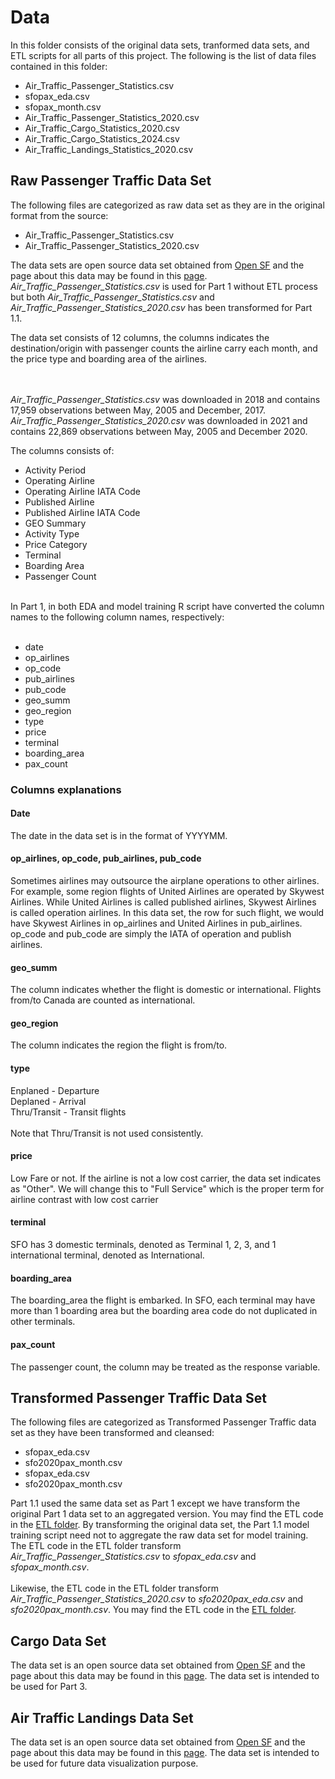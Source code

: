 # Data

In this folder consists of the original data sets, tranformed data sets, and ETL scripts for all parts of this project. The following is the list of data files contained in this folder:
<ul>
	<li>Air_Traffic_Passenger_Statistics.csv</li>
	<li>sfopax_eda.csv</li>
	<li>sfopax_month.csv</li>
	<li>Air_Traffic_Passenger_Statistics_2020.csv</li>
	<li>Air_Traffic_Cargo_Statistics_2020.csv</li>
	<li>Air_Traffic_Cargo_Statistics_2024.csv</li>
	<li>Air_Traffic_Landings_Statistics_2020.csv</li>
</ul>

## Raw Passenger Traffic Data Set
The following files are categorized as raw data set as they are in the original format from the source:
<ul>
	<li>Air_Traffic_Passenger_Statistics.csv</li>
	<li>Air_Traffic_Passenger_Statistics_2020.csv</li>
</ul>

The data sets are open source data set obtained from <a href="https://datasf.org/opendata/">Open SF</a> and the page about this data may be found in this <a href="https://data.sfgov.org/Transportation/Air-Traffic-Passenger-Statistics/rkru-6vcg">page</a>. <i>Air_Traffic_Passenger_Statistics.csv</i> is used for Part 1 without ETL process but both <i>Air_Traffic_Passenger_Statistics.csv</i> and <i>Air_Traffic_Passenger_Statistics_2020.csv</i> has been transformed for Part 1.1.

The data set consists of 12 columns, the columns indicates the destination/origin with passenger counts the airline carry each month, and the price type and boarding area of the airlines. 

<br><br>
<i>Air_Traffic_Passenger_Statistics.csv</i> was downloaded in 2018 and contains 17,959 observations between May, 2005 and December, 2017. <i>Air_Traffic_Passenger_Statistics_2020.csv</i> was downloaded in 2021 and contains 22,869 observations between May, 2005 and December 2020.

The columns consists of:
<ul>
	<li>Activity Period</li>
	<li>Operating Airline</li>
	<li>Operating Airline IATA Code</li>
	<li>Published Airline</li>
	<li>Published Airline IATA Code</li>
	<li>GEO Summary</li>
	<li>Activity Type</li>
	<li>Price Category</li>
	<li>Terminal</li>
	<li>Boarding Area</li>
	<li>Passenger Count</li>
</ul>
<br>
In Part 1, in both EDA and model training R script have converted the column names to the following column names, respectively:
<br><br>

<ul>
<li>date</li>
<li>op_airlines</li>
<li>op_code</li>
<li>pub_airlines</li>
<li>pub_code</li>
<li>geo_summ</li>
<li>geo_region</li>
<li>type</li>
<li>price</li>
<li>terminal</li>
<li>boarding_area</li>
<li>pax_count</li>
</ul>

### Columns explanations
#### Date
The date in the data set is in the format of YYYYMM.

#### op_airlines, op_code, pub_airlines, pub_code
Sometimes airlines may outsource the airplane operations to other airlines. For example, some region flights of United Airlines are operated by Skywest Airlines. While United Airlines is called published airlines, Skywest Airlines is called operation airlines. In this data set, the row for such flight, we would have Skywest Airlines in op_airlines and United Airlines in pub_airlines. op_code and pub_code are simply the IATA of operation and publish airlines.

#### geo_summ
The column indicates whether the flight is domestic or international. Flights from/to Canada are counted as international.

#### geo_region
The column indicates the region the flight is from/to.

#### type
Enplaned - Departure<br>
Deplaned - Arrival<br>
Thru/Transit - Transit flights<br>
<br>
Note that Thru/Transit is not used consistently.

#### price
Low Fare or not. If the airline is not a low cost carrier, the data set indicates as "Other". We will change this to "Full Service" which is the proper term for airline contrast with low cost carrier

#### terminal
SFO has 3 domestic terminals, denoted as Terminal 1, 2, 3, and 1 international terminal, denoted as International.

#### boarding_area
The boarding_area the flight is embarked. In SFO, each terminal may have more than 1 boarding area but the boarding area code do not duplicated in other terminals.

#### pax_count
The passenger count, the column may be treated as the response variable.


## Transformed Passenger Traffic Data Set
The following files are categorized as Transformed Passenger Traffic data set as they have been transformed and cleansed:
<ul>
	<li>sfopax_eda.csv</li>
	<li>sfo2020pax_month.csv</li>
	<li>sfopax_eda.csv</li>
	<li>sfo2020pax_month.csv</li>
</ul>
Part 1.1 used the same data set as Part 1 except we have transform the original Part 1 data set to an aggregated version. You may find the ETL code in the <a href="https://github.com/jacquessham/sfotraffic/tree/master/Data/ETL">ETL folder</a>. By transforming the original data set, the Part 1.1 model training script need not to aggregate the raw data set for model training. The ETL code in the ETL folder transform <i>Air_Traffic_Passenger_Statistics.csv</i> to <i>sfopax_eda.csv</i> and <i>sfopax_month.csv</i>.
<br><br>
Likewise, the ETL code in the ETL folder transform <i>Air_Traffic_Passenger_Statistics_2020.csv</i> to <i>sfo2020pax_eda.csv</i> and <i>sfo2020pax_month.csv</i>. You may find the ETL code in the <a href="https://github.com/jacquessham/sfotraffic/tree/master/Data/ETL">ETL folder</a>.


## Cargo Data Set
The data set is an open source data set obtained from <a href="https://datasf.org/opendata/">Open SF</a> and the page about this data may be found in this <a href="https://data.sfgov.org/Transportation/Air-Traffic-Cargo-Statistics/u397-j8nr">page</a>. The data set is intended to be used for Part 3.

## Air Traffic Landings Data Set
The data set is an open source data set obtained from <a href="https://datasf.org/opendata/">Open SF</a> and the page about this data may be found in this <a href="https://data.sfgov.org/Transportation/Air-Traffic-Landings-Statistics/fpux-q53t">page</a>. The data set is intended to be used for future data visualization purpose.